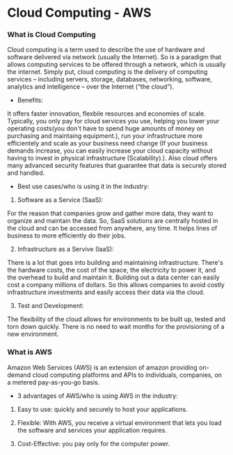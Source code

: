 # Cloud Computing - AWS

### What is Cloud Computing

Cloud computing is a term used to describe the use of hardware and software delivered via network (usually the Internet). So is a paradigm that allows computing services to be offered through a network, which is usually the internet. Simply put, cloud computing is the delivery of computing services – including servers, storage, databases, networking, software, analytics and intelligence – over the Internet (“the cloud”).

- Benefits:

It offers faster innovation, flexbile resources and economies of scale. Typically, you only pay for cloud services you use, helping you lower your operating costs(you don't have to spend huge amounts of money on purchasing and maintaing equipment.), run your infrastructure more efficientely and scale as your business need change (If your business demands increase, you can easily increase your cloud capacity without having to invest in physical infrastructure (Scalability).). Also cloud offers many advanced security features that guarantee that data is securely stored and handled.

- Best use cases/who is using it in the industry:

1. Software as a Service (SaaS):

For the reason that companies grow and gather more data, they want to organize and maintain the data. So, SaaS solutions are centrally hosted in the cloud and can be accessed from anywhere, any time. It helps lines of business to more efficiently do their jobs.

2. Infrastructure as a Servive (IaaS):

There is a lot that goes into building and maintaining infrastructure. There's the hardware costs, the cost of the space, the electricity to power it, and the overhead to build and maintain it. Building out a data center can easily cost a company millions of dollars. So this allows companies to avoid costly infrastructure investments and easily access their data via the cloud.

3. Test and Development:

The flexibility of the cloud allows for environments to be built up, tested and torn down quickly. There is no need to wait months for the provisioning of a new environment.

### What is AWS

Amazon Web Services (AWS) is an extension of amazon providing on-demand cloud computing platforms and APIs to individuals, companies, on a metered pay-as-you-go basis.

- 3 advantages of AWS/who is using AWS in the industry:

1. Easy to use: quickly and securely to host your applications.

2. Flexible: With AWS, you receive a virtual environment that lets you load the software and services your application requires.

3. Cost-Effective: you pay only for the computer power.
